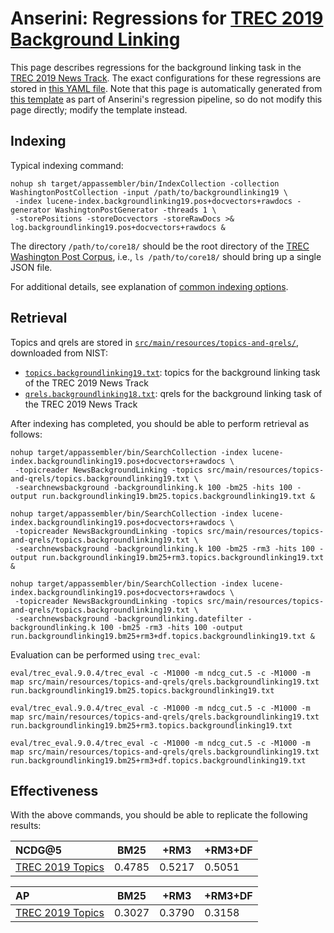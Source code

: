 # Anserini: Regressions for [TREC 2019 Background Linking](http://trec-news.org/)

This page describes regressions for the background linking task in the [TREC 2019 News Track](http://trec-news.org/).
The exact configurations for these regressions are stored in [this YAML file](../src/main/resources/regression/backgroundlinking19.yaml).
Note that this page is automatically generated from [this template](../src/main/resources/docgen/templates/backgroundlinking19.template) as part of Anserini's regression pipeline, so do not modify this page directly; modify the template instead.

## Indexing

Typical indexing command:

```
nohup sh target/appassembler/bin/IndexCollection -collection WashingtonPostCollection -input /path/to/backgroundlinking19 \
 -index lucene-index.backgroundlinking19.pos+docvectors+rawdocs -generator WashingtonPostGenerator -threads 1 \
 -storePositions -storeDocvectors -storeRawDocs >& log.backgroundlinking19.pos+docvectors+rawdocs &
```

The directory `/path/to/core18/` should be the root directory of the [TREC Washington Post Corpus](https://trec.nist.gov/data/wapost/), i.e., `ls /path/to/core18/`
should bring up a single JSON file.

For additional details, see explanation of [common indexing options](common-indexing-options.md).

## Retrieval

Topics and qrels are stored in [`src/main/resources/topics-and-qrels/`](../src/main/resources/topics-and-qrels/), downloaded from NIST:

+ [`topics.backgroundlinking19.txt`](../src/main/resources/topics-and-qrels/topics.backgroundlinking19.txt): topics for the background linking task of the TREC 2019 News Track
+ [`qrels.backgroundlinking18.txt`](../src/main/resources/topics-and-qrels/qrels.backgroundlinking18.txt): qrels for the background linking task of the TREC 2019 News Track

After indexing has completed, you should be able to perform retrieval as follows:

```
nohup target/appassembler/bin/SearchCollection -index lucene-index.backgroundlinking19.pos+docvectors+rawdocs \
 -topicreader NewsBackgroundLinking -topics src/main/resources/topics-and-qrels/topics.backgroundlinking19.txt \
 -searchnewsbackground -backgroundlinking.k 100 -bm25 -hits 100 -output run.backgroundlinking19.bm25.topics.backgroundlinking19.txt &

nohup target/appassembler/bin/SearchCollection -index lucene-index.backgroundlinking19.pos+docvectors+rawdocs \
 -topicreader NewsBackgroundLinking -topics src/main/resources/topics-and-qrels/topics.backgroundlinking19.txt \
 -searchnewsbackground -backgroundlinking.k 100 -bm25 -rm3 -hits 100 -output run.backgroundlinking19.bm25+rm3.topics.backgroundlinking19.txt &

nohup target/appassembler/bin/SearchCollection -index lucene-index.backgroundlinking19.pos+docvectors+rawdocs \
 -topicreader NewsBackgroundLinking -topics src/main/resources/topics-and-qrels/topics.backgroundlinking19.txt \
 -searchnewsbackground -backgroundlinking.datefilter -backgroundlinking.k 100 -bm25 -rm3 -hits 100 -output run.backgroundlinking19.bm25+rm3+df.topics.backgroundlinking19.txt &
```

Evaluation can be performed using `trec_eval`:

```
eval/trec_eval.9.0.4/trec_eval -c -M1000 -m ndcg_cut.5 -c -M1000 -m map src/main/resources/topics-and-qrels/qrels.backgroundlinking19.txt run.backgroundlinking19.bm25.topics.backgroundlinking19.txt

eval/trec_eval.9.0.4/trec_eval -c -M1000 -m ndcg_cut.5 -c -M1000 -m map src/main/resources/topics-and-qrels/qrels.backgroundlinking19.txt run.backgroundlinking19.bm25+rm3.topics.backgroundlinking19.txt

eval/trec_eval.9.0.4/trec_eval -c -M1000 -m ndcg_cut.5 -c -M1000 -m map src/main/resources/topics-and-qrels/qrels.backgroundlinking19.txt run.backgroundlinking19.bm25+rm3+df.topics.backgroundlinking19.txt
```

## Effectiveness

With the above commands, you should be able to replicate the following results:

NCDG@5                                  | BM25      | +RM3      | +RM3+DF   |
:---------------------------------------|-----------|-----------|-----------|
[TREC 2019 Topics](../src/main/resources/topics-and-qrels/topics.backgroundlinking19.txt)| 0.4785    | 0.5217    | 0.5051    |


AP                                      | BM25      | +RM3      | +RM3+DF   |
:---------------------------------------|-----------|-----------|-----------|
[TREC 2019 Topics](../src/main/resources/topics-and-qrels/topics.backgroundlinking19.txt)| 0.3027    | 0.3790    | 0.3158    |

